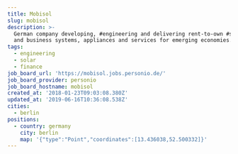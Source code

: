 ```yaml
---
title: Mobisol
slug: mobisol
description: >-
  German company developing, #engineering and delivering rent-to-own #solar home
  and business systems, appliances and services for emerging economies. #finance
tags:
  - engineering
  - solar
  - finance
job_board_url: 'https://mobisol.jobs.personio.de/'
job_board_provider: personio
job_board_hostname: mobisol
created_at: '2018-01-23T09:03:08.380Z'
updated_at: '2019-06-16T10:36:08.538Z'
cities:
  - berlin
positions:
  - country: germany
    city: berlin
    map: '{"type":"Point","coordinates":[13.436038,52.500332]}'
---
```


